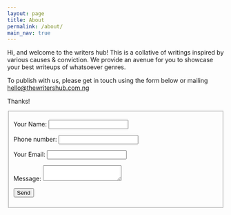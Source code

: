```yaml
---
layout: page
title: About
permalink: /about/
main_nav: true
---
```


Hi, and welcome to the writers hub!
This is a collative of writings inspired by various causes & conviction.
We provide an avenue for you to showcase your best writeups of whatsoever genres.

To publish with us, please get in touch using the form below or mailing hello@thewritershub.com.ng

Thanks!
<fieldset>
<form name="contact" method="POST" data-netlify="true">
  <p>
    <label>Your Name: <input type="text" name="name" /></label>   
  </p>
  <p>
    <label>Phone number: <input type="text" name="name" /></label> 
  </p>
  <p>
    <label>Your Email: <input type="email" name="email" /></label>
  </p>
  <p>
    <label>Message: <textarea name="message"></textarea></label>
  </p>
  <p>
    <button type="submit">Send</button>
  </p>
</form>
</fieldset>


[centrarium]: https://github.com/bencentra/centrarium
[bencentra]: http://bencentra.com
[jekyll]: https://github.com/jekyll/jekyll
